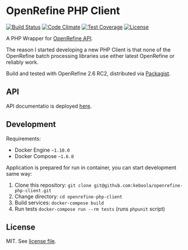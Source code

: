# OpenRefine PHP Client

[![Build Status](https://travis-ci.org/keboola/openrefine-php-client.svg?branch=master)](https://travis-ci.org/keboola/openrefine-php-client)
[![Code Climate](https://codeclimate.com/github/keboola/openrefine-php-client/badges/gpa.svg)](https://codeclimate.com/github/keboola/openrefine-php-client)
[![Test Coverage](https://codeclimate.com/github/keboola/openrefine-php-client/badges/coverage.svg)](https://codeclimate.com/github/keboola/openrefine-php-client/coverage)
[![License](https://img.shields.io/badge/license-MIT-blue.svg)](https://github.com/keboola/openrefine-php-client/blob/master/LICENSE.md)

A PHP Wrapper for [OpenRefine API](https://github.com/OpenRefine/OpenRefine/wiki/OpenRefine-API). 

The reason I started developing a new PHP Client is that none of the OpenRefine batch processing libraries use either latest OpenRefine or reliably work. 

Build and tested with OpenRefine 2.6 RC2, distributed via [Packagist](https://packagist.org/packages/keboola/openrefine-php-client).

## API

API documentatio is deployed [here](https://keboola.github.io/openrefine-php-client/class-Keboola.OpenRefine.Client.html).

## Development

Requirements:

- Docker Engine `~1.10.0`
- Docker Compose `~1.6.0`

Application is prepared for run in container, you can start development same way:

1. Clone this repository: `git clone git@github.com:keboola/openrefine-php-client.git`
2. Change directory: `cd openrefine-php-client`
3. Build services: `docker-compose build`
4. Run tests `docker-compose run --rm tests` (runs `phpunit` script)

## License

MIT. See [license file](LICENSE.md).
